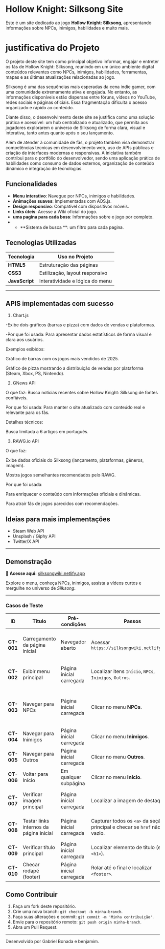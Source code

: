 # Hollow Knight: Silksong Site

Este é um site dedicado ao jogo **Hollow Knight: Silksong**, apresentando informações sobre NPCs, inimigos, habilidades e muito mais.

 <h1>justificativa do Projeto</h1>

O projeto deste site tem como principal objetivo informar, engajar e entreter os fãs de Hollow Knight: Silksong, reunindo em um único ambiente digital conteúdos relevantes como NPCs, inimigos, habilidades, ferramentas, mapas e as últimas atualizações relacionadas ao jogo.

Silksong é uma das sequências mais esperadas da cena indie gamer, com uma comunidade extremamente ativa e engajada. No entanto, as informações disponíveis estão dispersas entre fóruns, vídeos no YouTube, redes sociais e páginas oficiais. Essa fragmentação dificulta o acesso organizado e rápido ao conteúdo.

Diante disso, o desenvolvimento deste site se justifica como uma solução prática e acessível: um hub centralizado e atualizado, que permita aos jogadores explorarem o universo de Silksong de forma clara, visual e interativa, tanto antes quanto após o seu lançamento.

Além de atender à comunidade de fãs, o projeto também visa demonstrar competências técnicas em desenvolvimento web, uso de APIs públicas e criação de interfaces modernas e responsivas. A iniciativa também contribui para o portfólio do desenvolvedor, sendo uma aplicação prática de habilidades como consumo de dados externos, organização de conteúdo dinâmico e integração de tecnologias.

## Funcionalidades
- **Menu interativo**: Navegue por NPCs, inimigos e habilidades.
- **Animações suaves**: Implementadas com AOS.js.
- **Design responsivo**: Compatível com dispositivos móveis.
- **Links úteis**: Acesse a Wiki oficial do jogo.
- **uma pagina para cada boss**: Informações sobre o jogo por completo.
- - **Sistema de busca **: um filtro para cada pagina.

##  Tecnologias Utilizadas

| Tecnologia | Uso no Projeto |
|------------|-----------------|
| **HTML5** | Estruturação das páginas |
| **CSS3** | Estilização, layout responsivo |
| **JavaScript** | Interatividade e lógica do menu |

---
## APIS implementadas com sucesso

1. Chart.js

-Exibe dois gráficos (barras e pizza) com dados de vendas e plataformas.

-Por que foi usada: Para apresentar dados estatísticos de forma visual e clara aos usuários.

Exemplos exibidos:

Gráfico de barras com os jogos mais vendidos de 2025.

Gráfico de pizza mostrando a distribuição de vendas por plataforma (Steam, Xbox, PS, Nintendo).

2. GNews API

O que faz: Busca notícias recentes sobre Hollow Knight: Silksong de fontes confiáveis.

Por que foi usada: Para manter o site atualizado com conteúdo real e relevante para os fãs.

Detalhes técnicos:

Busca limitada a 6 artigos em português.

3. RAWG.io API

O que faz:

Exibe dados oficiais do Silksong (lançamento, plataformas, gêneros, imagem).

Mostra jogos semelhantes recomendados pelo RAWG.

Por que foi usada:

Para enriquecer o conteúdo com informações oficiais e dinâmicas.

Para atrair fãs de jogos parecidos com recomendações.

## Ideias para mais implementações
- Steam Web API
- Unsplash / Giphy API
- Twitter/X API

---

 ##  Demonstração
🔗 **Acesse aqui:** [silksongwiki.netlify.app](https://silksongwiki.netlify.app/)  

Explore o menu, conheça NPCs, inimigos, assista a vídeos curtos e mergulhe no universo de *Silksong*.

---


### Casos de Teste

| ID | Título | Pré-condições | Passos | Resultado Esperado |
|----|-------|----------------|-------|---------------------|
| **CT-001** | Carregamento da página inicial | Navegador aberto | Acessar `https://silksongwiki.netlify.app/` | Página abre sem erro e o título da aba contém “Silksong”. |
| **CT-002** | Exibir menu principal | Página inicial carregada | Localizar itens `Início`, `NPCs`, `Inimigos`, `Outros`. | Todos os itens de menu estão visíveis e clicáveis. |
| **CT-003** | Navegar para NPCs | Página inicial carregada | Clicar no menu **NPCs**. | Página de NPCs abre corretamente com cabeçalho/texto relacionado. |
| **CT-004** | Navegar para Inimigos | Página inicial carregada | Clicar no menu **Inimigos**. | Página de Inimigos abre corretamente. |
| **CT-005** | Navegar para Outros | Página inicial carregada | Clicar no menu **Outros**. | Página “Outros” abre corretamente. |
| **CT-006** | Voltar para Início | Em qualquer subpágina | Clicar no menu **Início**. | Retorna para a página inicial. |
| **CT-007** | Verificar imagem principal | Página inicial carregada | Localizar a imagem de destaque. | Imagem está visível e atributo `src` não é vazio. |
| **CT-008** | Testar links internos da página inicial | Página inicial carregada | Capturar todos os `<a>` da seção principal e checar se `href` não é vazio. | Nenhum link interno está vazio ou quebrado. |
| **CT-009** | Verificar título principal | Página inicial carregada | Localizar elemento de título (ex.: `<h1>`). | Texto contém “Silksong Wiki” ou similar. |
| **CT-010** | Checar rodapé (footer) | Página inicial carregada | Rolar até o final e localizar `<footer>`. | Footer presente e contém texto esperado. |



## Como Contribuir
1. Faça um fork deste repositório.
2. Crie uma nova branch: `git checkout -b minha-branch`.
3. Faça suas alterações e commit: `git commit -m 'Minha contribuição'`.
4. Envie para o repositório remoto: `git push origin minha-branch`.
5. Abra um Pull Request.

---

Desenvolvido por Gabriel Bonada e benjamim.
